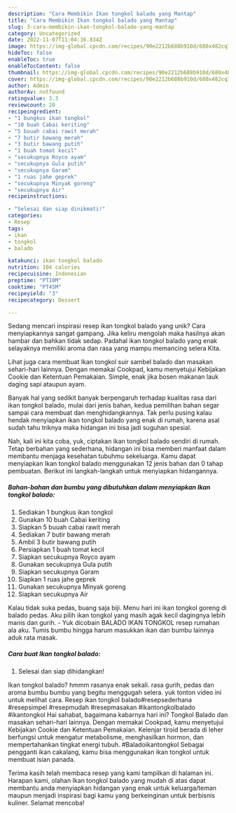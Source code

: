 ```yaml
---
description: "Cara Membikin Ikan tongkol balado yang Mantap"
title: "Cara Membikin Ikan tongkol balado yang Mantap"
slug: 3-cara-membikin-ikan-tongkol-balado-yang-mantap
category: Uncategorized
date: 2022-11-07T11:04:16.834Z
image: https://img-global.cpcdn.com/recipes/90e2212b688b910d/680x482cq70/ikan-tongkol-balado-foto-resep-utama.jpg
hideToc: false
enableToc: true
enableTocContent: false
thumbnail: https://img-global.cpcdn.com/recipes/90e2212b688b910d/680x482cq70/ikan-tongkol-balado-foto-resep-utama.jpg
cover: https://img-global.cpcdn.com/recipes/90e2212b688b910d/680x482cq70/ikan-tongkol-balado-foto-resep-utama.jpg
author: Admin
authorAv: notfound
ratingvalue: 3.3
reviewcount: 20
recipeingredient:
- "1 bungkus ikan tongkol"
- "10 buah Cabai keriting"
- "5 buuah cabai rawit merah"
- "7 butir bawang merah"
- "3 butir bawang putih"
- "1 buah tomat kecil"
- "secukupnya Royco ayam"
- "secukupnya Gula putih"
- "secukupnya Garam"
- "1 ruas jahe geprek"
- "secukupnya Minyak goreng"
- "secukupnya Air"
recipeinstructions:

- "Selesai dan siap dinikmati!"
categories:
- Resep
tags:
- ikan
- tongkol
- balado

katakunci: ikan tongkol balado 
nutrition: 104 calories
recipecuisine: Indonesian
preptime: "PT10M"
cooktime: "PT45M"
recipeyield: "3"
recipecategory: Dessert

---
```





Sedang mencari inspirasi resep ikan tongkol balado yang unik? Cara menyiapkannya sangat gampang. Jika keliru mengolah maka hasilnya akan hambar dan bahkan tidak sedap. Padahal ikan tongkol balado yang enak selayaknya memiliki aroma dan rasa yang mampu memancing selera Kita.





Lihat juga cara membuat Ikan tongkol suir sambel balado dan masakan sehari-hari lainnya. Dengan memakai Cookpad, kamu menyetujui Kebijakan Cookie dan Ketentuan Pemakaian. Simple, enak jika bosen makanan lauk daging sapi ataupun ayam.

Banyak hal yang sedikit banyak berpengaruh terhadap kualitas rasa dari ikan tongkol balado, mulai dari jenis bahan, kedua pemilihan bahan segar sampai cara membuat dan menghidangkannya. Tak perlu pusing kalau hendak menyiapkan ikan tongkol balado yang enak di rumah, karena asal sudah tahu triknya maka hidangan ini bisa jadi suguhan spesial.






Nah, kali ini kita coba, yuk, ciptakan ikan tongkol balado sendiri di rumah. Tetap berbahan yang sederhana, hidangan ini bisa memberi manfaat dalam membantu menjaga kesehatan tubuhmu sekeluarga. Kamu dapat menyiapkan Ikan tongkol balado menggunakan 12 jenis bahan dan 0 tahap pembuatan. Berikut ini langkah-langkah untuk menyiapkan hidangannya.

<!--inarticleads1-->

##### Bahan-bahan dan bumbu yang dibutuhkan dalam menyiapkan Ikan tongkol balado:

1. Sediakan 1 bungkus ikan tongkol
1. Gunakan 10 buah Cabai keriting
1. Siapkan 5 buuah cabai rawit merah
1. Sediakan 7 butir bawang merah
1. Ambil 3 butir bawang putih
1. Persiapkan 1 buah tomat kecil
1. Siapkan secukupnya Royco ayam
1. Gunakan secukupnya Gula putih
1. Siapkan secukupnya Garam
1. Siapkan 1 ruas jahe geprek
1. Gunakan secukupnya Minyak goreng
1. Siapkan secukupnya Air


Kalau tidak suka pedas, buang saja biji. Menu hari ini ikan tongkol goreng di balado pedas. Aku pilih ikan tongkol yang masih agak kecil dagingnya lebih manis dan gurih. - Yuk dicobain BALADO IKAN TONGKOL resep rumahan ala aku. Tumis bumbu hingga harum masukkan ikan dan bumbu lainnya aduk rata masak. 

<!--inarticleads2-->

##### Cara buat Ikan tongkol balado:


1. Selesai dan siap dihidangkan!

Ikan tongkol balado? hmmm rasanya enak sekali. rasa gurih, pedas dan aroma bumbu bumbu yang begitu menggugah selera. yuk tonton video ini untuk melihat cara. Resep ikan tongkol balado#resepsederhana #resepsimpel #resepmudah #resepmasakan #ikantongkolbalado #ikantongkol Hai sahabat, bagaimana kabarnya hari ini? Tongkol Balado dan masakan sehari-hari lainnya. Dengan memakai Cookpad, kamu menyetujui Kebijakan Cookie dan Ketentuan Pemakaian. Kelenjar tiroid berada di leher berfungsi untuk mengatur metabolisme, menghasilkan hormon, dan mempertahankan tingkat energi tubuh. #Baladoikantongkol Sebagai pengganti ikan cakalang, kamu bisa menggunakan ikan tongkol untuk membuat isian panada. 

Terima kasih telah membaca resep yang kami tampilkan di halaman ini. Harapan kami, olahan Ikan tongkol balado yang mudah di atas dapat membantu anda menyiapkan hidangan yang enak untuk keluarga/teman maupun menjadi inspirasi bagi kamu yang berkeinginan untuk berbisnis kuliner. Selamat mencoba!
